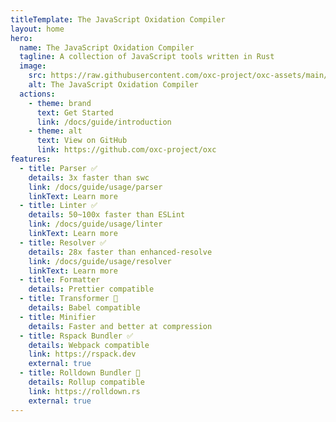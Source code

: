 ```yaml
---
titleTemplate: The JavaScript Oxidation Compiler
layout: home
hero:
  name: The JavaScript Oxidation Compiler
  tagline: A collection of JavaScript tools written in Rust
  image:
    src: https://raw.githubusercontent.com/oxc-project/oxc-assets/main/logo-round-min.png
    alt: The JavaScript Oxidation Compiler
  actions:
    - theme: brand
      text: Get Started
      link: /docs/guide/introduction
    - theme: alt
      text: View on GitHub
      link: https://github.com/oxc-project/oxc
features:
  - title: Parser ✅
    details: 3x faster than swc
    link: /docs/guide/usage/parser
    linkText: Learn more
  - title: Linter ✅
    details: 50~100x faster than ESLint
    link: /docs/guide/usage/linter
    linkText: Learn more
  - title: Resolver ✅
    details: 28x faster than enhanced-resolve
    link: /docs/guide/usage/resolver
    linkText: Learn more
  - title: Formatter
    details: Prettier compatible
  - title: Transformer 🚧
    details: Babel compatible
  - title: Minifier
    details: Faster and better at compression
  - title: Rspack Bundler ✅
    details: Webpack compatible
    link: https://rspack.dev
    external: true
  - title: Rolldown Bundler 🚧
    details: Rollup compatible
    link: https://rolldown.rs
    external: true
---
```

